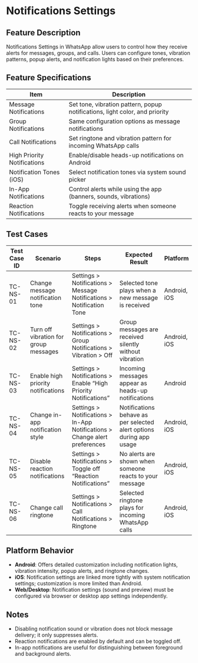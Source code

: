 # Notifications Settings

## Feature Description
Notifications Settings in WhatsApp allow users to control how they receive alerts for messages, groups, and calls. Users can configure tones, vibration patterns, popup alerts, and notification lights based on their preferences.

## Feature Specifications

| Item                          | Description                                                                 |
|-------------------------------|-----------------------------------------------------------------------------|
| Message Notifications         | Set tone, vibration pattern, popup notifications, light color, and priority |
| Group Notifications           | Same configuration options as message notifications                        |
| Call Notifications            | Set ringtone and vibration pattern for incoming WhatsApp calls              |
| High Priority Notifications   | Enable/disable heads-up notifications on Android                            |
| Notification Tones (iOS)      | Select notification tones via system sound picker                           |
| In-App Notifications          | Control alerts while using the app (banners, sounds, vibrations)            |
| Reaction Notifications        | Toggle receiving alerts when someone reacts to your message                 |

## Test Cases

| Test Case ID | Scenario                                   | Steps                                                                                         | Expected Result                                                        | Platform       |
|--------------|--------------------------------------------|-----------------------------------------------------------------------------------------------|------------------------------------------------------------------------|----------------|
| TC-NS-01     | Change message notification tone           | Settings > Notifications > Message Notifications > Notification Tone                         | Selected tone plays when a new message is received                     | Android, iOS   |
| TC-NS-02     | Turn off vibration for group messages      | Settings > Notifications > Group Notifications > Vibration > Off                             | Group messages are received silently without vibration                 | Android, iOS   |
| TC-NS-03     | Enable high priority notifications         | Settings > Notifications > Enable “High Priority Notifications”                              | Incoming messages appear as heads-up notifications                     | Android        |
| TC-NS-04     | Change in-app notification style           | Settings > Notifications > In-App Notifications > Change alert preferences                   | Notifications behave as per selected alert options during app usage    | Android, iOS   |
| TC-NS-05     | Disable reaction notifications             | Settings > Notifications > Toggle off “Reaction Notifications”                               | No alerts are shown when someone reacts to your message                | Android, iOS   |
| TC-NS-06     | Change call ringtone                       | Settings > Notifications > Call Notifications > Ringtone                                     | Selected ringtone plays for incoming WhatsApp calls                    | Android, iOS   |

## Platform Behavior

- **Android**: Offers detailed customization including notification lights, vibration intensity, popup alerts, and ringtone changes.
- **iOS**: Notification settings are linked more tightly with system notification settings; customization is more limited than Android.
- **Web/Desktop**: Notification settings (sound and preview) must be configured via browser or desktop app settings independently.

## Notes
- Disabling notification sound or vibration does not block message delivery; it only suppresses alerts.
- Reaction notifications are enabled by default and can be toggled off.
- In-app notifications are useful for distinguishing between foreground and background alerts.
